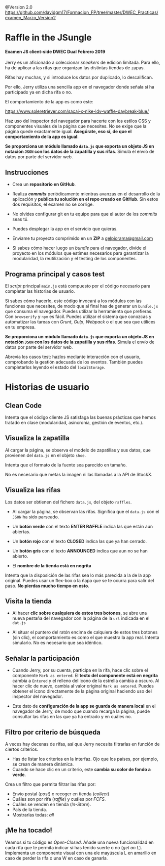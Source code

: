 
@Version 2.0
https://github.com/davidgm17/Formacion_FP/tree/master/DWEC_Practicas/examen_Marzo_Version2


Raffle in the JSungle
=====================
#### Examen JS client-side DWEC Dual Febrero 2019

Jerry es un aficionado a coleccionar _sneakers_ de edición limitada. Para ello, ha de aplicar a las rifas que organizan las distintas tiendas de zapas.

Rifas hay muchas, y si introduce los datos por duplicado, lo descalifican.

Por ello, Jerry utiliza una sencilla app en el navegador donde señala si ha participado ya en dicha rifa o no.

El comportamiento de la app es como este:

https://www.soleretriever.com/sacai-x-nike-ldv-waffle-daybreak-blue/

Haz uso del inspector del navegador para hacerte con los estilos CSS y componentes visuales de la página que necesites. No se exige que la página quede exactamente igual. **Asegúrate, eso sí, de que el comportamiento de la app es igual**.

**Se proporciona un módulo llamado `data.js` que exporta un objeto JS en notación `JSON` con los datos de la zapatilla y sus rifas**. Simula el envío de datos por parte del servidor web.


## Instrucciones

- Crea un **repositorio en GitHub**.

- Realiza **_commits_** periódicamente mientras avanzas en el desarrollo de la aplicación y **publica tu solución en el repo creado en GitHub**. Sin estos dos requisitos, el examen no se corrige.

- No olvides configurar git en tu equipo para que el autor de los _commits_ seas tú.

- Puedes desplegar la app en el servicio que quieras.

- Envíame tu proyecto comprimido en un **ZIP** a gelpiorama@gmail.com

- Si sabes cómo hacer luego un _bundle_ para el navegador, divide el proyecto en los módulos que estimes necesarios para garantizar la modularidad, la reutilización y el testing de los componentes.

## Programa principal y casos test

El _script_ principal `main.js` está compuesto por el código necesario para completar las historias de usuario.

Si sabes cómo hacerlo, este código invocará a los módulos con las funciones que necesites, de modo que al final has de generar un `bundle.js` que consuma el navegador. Puedes utilizar la herramienta que prefieras. Con `browserify` y `npm` es fácil. Puedes utilizar el sistema que conozcas y automatizar las tareas con _Grunt_, _Gulp_, _Webpack_ o el que sea que utilices en tu empresa.

**Se proporciona un módulo llamado `data.js` que exporta un objeto JS en notación `JSON` con los datos de la zapatilla y sus rifas**. Simula el envío de datos por parte del servidor web.

Abrevia los casos test: hazlos mediante interacción con el usuario, comprobando la gestión adecuada de los eventos. También puedes completarlos leyendo el estado del  `localStorage`.


# Historias de usuario

## Clean Code

Intenta que el código cliente JS satisfaga las buenas prácticas que hemos tratado en clase (modularidad, asincronía, gestión de eventos, etc.). 

## Visualiza la zapatilla 

Al cargar la página, se observa el modelo de zapatillas y sus datos, que provienen del `data.js` en el objeto `shoe`.

Intenta que el formato de la fuente sea parecido en tamaño.

No es necesario que metas la imagen ni las llamadas a la API de StockX. 


## Visualiza las rifas

Los datos ser obtienen del fichero `data.js`, del objeto `raffles`.

- Al cargar la página, se observan las rifas. Significa que el `data.js` con el `JSON` ha sido parseado.
- Un **botón verde** con el texto **ENTER RAFFLE** indica las que están aun abiertas.
- Un **botón rojo** con el texto **CLOSED** indica las que ya han cerrado.
- Un **botón gris** con el texto **ANNOUNCED** indica que aun no se han abierto.

- El **nombre de la tienda está en negrita**

Intenta que la disposición de las rifas sea lo más parecida a la de la app original. Puedes usar un flex-box o la ñapa que se te ocurra para salir del paso. **No pierdas mucho tiempo en esto**.


## Visita la tienda

- Al hacer **clic sobre cualquiera de estos tres botones**, se abre una nueva pestaña del navegador con la página de la `url` indicada en el `dat.js`

- Al situar el puntero del ratón encima de calquiera de estos tres botones (sin clic), el comportamiento es como el que muestra la app real. Intenta simularlo. No es necesario que sea idéntico.

## Señalar la participación

- Cuando Jerry, por su cuenta, participa en la rifa, hace clic sobre el componente `Mark as entered`. El **texto del componente está en negrita** cambia a `Entered` y el relleno del icono de la estrella cambia a oscuro. Al hacer clic de nuevo, cambia al valor original `Mark as entered`. Puedes obtener el icono directamente de la página original haciendo uso del inspector del navegador.

- Este dato de **configuración de la app se guarda de manera local** en el navegador de Jerry, de modo que cuando recarga la página, puede consultar las rifas en las que ya ha entrado y en cuáles no.


## Filtro por criterio de búsqueda

A veces hay decenas de rifas, así que Jerry necesita filtrarlas en función de ciertos criterios.

- Has de listar los criterios en la interfaz. Ojo que los países, por ejemplo, se crean de manera dinámica.
- Cuando se hace clic en un criterio, este **cambia su color de fondo a verde**.

Crea un filtro que permita filtrar las rifas por:
- Envío postal (_post_) o recoger en tienda (_collect_)
- Cuáles son por rifa (_raffle_) y cuáles por _FCFS_.
- Cuáles se venden en tienda (_In-Store_).
- País de la tienda.
- Mostrarlas todas: _all_

## ¡Me ha tocado!

Veamos si tu código es _Open-Closed_.
Añade una nueva funcionalidad en cada rifa que te permita indicar si has tenido suerte o no (_get an L_). Implementa un componente visual con una ele mayúscula L en amarillo en caso de perder la rifa o una W en caso de ganarla.
